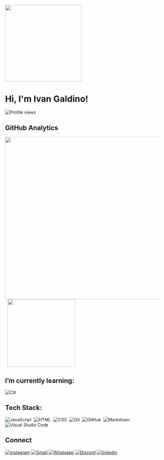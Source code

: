 ##
<br/>
<img height="250cm" src="https://grupoeasytech.com.br/wp-content/uploads/Artboard-1banner-blog.png"/>
<h1 align="left">Hi, I'm Ivan Galdino!</h1>
<p align="left"> <img src="https://komarev.com/ghpvc/?username=LordIPGo&color=red" alt="Profile views" /> </p>

## GitHub Analytics

<img width="530em" src="https://github-readme-stats.vercel.app/api?username=LordIPG&show_icons=true&theme=dark"/> &nbsp; <img height="221em" src="https://github-readme-stats.vercel.app/api/top-langs/?username=LordIPG&show_icons=true&theme=dark"/> 

## I’m currently learning:

<div style="display: inline_block">
<img align="center" alt="C#" src="https://img.shields.io/badge/C%23-239120?style=for-the-badge&logo=c-sharp&logoColor=white"/>
</div>

## Tech Stack:

![JavaScript](https://img.shields.io/badge/-JavaScript-05122A?style=flat&logo=javascript)&nbsp;
![HTML](https://img.shields.io/badge/-HTML-05122A?style=flat&logo=HTML5)&nbsp;
![CSS](https://img.shields.io/badge/-CSS-05122A?style=flat&logo=CSS3&logoColor=1572B6)&nbsp;
![Git](https://img.shields.io/badge/-Git-05122A?style=flat&logo=git)&nbsp;
![GitHub](https://img.shields.io/badge/-GitHub-05122A?style=flat&logo=github)&nbsp;
![Markdown](https://img.shields.io/badge/-Markdown-05122A?style=flat&logo=markdown)&nbsp;
![Visual Studio Code](https://img.shields.io/badge/-Visual%20Studio%20Code-05122A?style=flat&logo=visual-studio-code&logoColor=007ACC)&nbsp;

## Connect

<a href="https://instagram.com/ivan_log?igshid=NGExMmI2YTkyZg==" target="_blank"><img align="center" src="https://img.shields.io/badge/-Instagram-05122A?style=flat&logo=instagram" alt="instagram"/></a>
<a href="https://wa.me/5548996038880?text=Oi%2C+tudo+bem%3F" target="_blank"><img align="center" src="https://img.shields.io/badge/-Whatsapp-05122A?style=flat&logo=Whatsapp" alt="Gmail"/>
<a href="mailto:vivamaisivangaldino@gmail.com" target="_blank"><img align="center" src="https://img.shields.io/badge/-Gmail-05122A?style=flat&logo=Gmail" alt="Whatsapp"/></a>
<a href="" target="_blank"><img align="center" src="https://img.shields.io/badge/-Discord-05122A?style=flat&logo=Discord" alt="Discord"/></a>
<a href="" target="_blank"><img align="center" src="https://img.shields.io/badge/-linkedin-05122A?style=flat&logo=linkedin" alt="linkedin"/></a>

